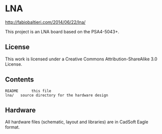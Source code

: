 LNA
===

http://fabiobaltieri.com/2014/06/22/lna/

This project is an LNA board based on the PSA4-5043+.

License
-------

This work is licensed under a Creative Commons Attribution-ShareAlike 3.0
License.

Contents
--------

    README      this file
    lna/   source directory for the hardware design

Hardware
--------

All hardware files (schematic, layout and libraries) are in CadSoft Eagle
format.
